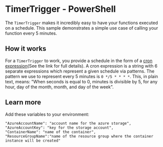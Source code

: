 # TimerTrigger - PowerShell

The `TimerTrigger` makes it incredibly easy to have your functions executed on a schedule. This sample demonstrates a simple use case of calling your function every 5 minutes.

## How it works

For a `TimerTrigger` to work, you provide a schedule in the form of a [cron expression](https://en.wikipedia.org/wiki/Cron#CRON_expression)(See the link for full details). A cron expression is a string with 6 separate expressions which represent a given schedule via patterns. The pattern we use to represent every 5 minutes is `0 */5 * * * *`. This, in plain text, means: "When seconds is equal to 0, minutes is divisible by 5, for any hour, day of the month, month, and day of the week".

## Learn more

Add these variables to your environment:

    "AzureAccountName": "account name for the azure storage",
    "AzureAccountKey": "key for the storage account",
    "ContainerName": "name of the container",
    "ResourceGroupName":"name of the resource group where the container instance will be created"
